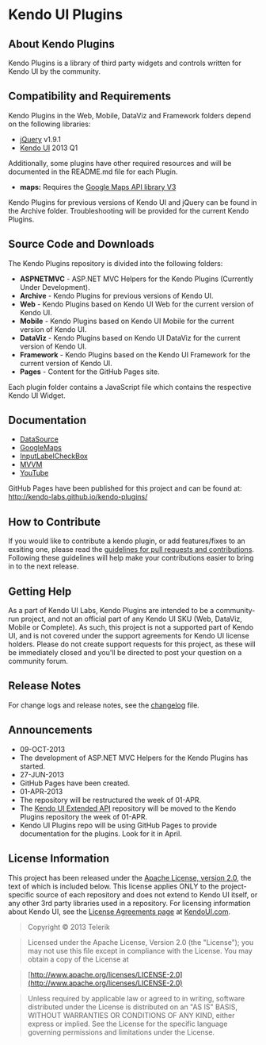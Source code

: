 # Kendo UI Plugins

## About Kendo Plugins

Kendo Plugins is a library of third party widgets and controls written for Kendo UI by the community.

## Compatibility and Requirements

Kendo Plugins in the Web, Mobile, DataViz and Framework folders depend on the following libraries:

- [jQuery](http://www.jquery.com) v1.9.1
- [Kendo UI](http://www.kendoui.com) 2013 Q1

Additionally, some plugins have other required resources and will be documented in the README.md file for each Plugin.

* **maps:** Requires the [Google Maps API library V3](https://developers.google.com/maps/documentation/javascript/)

Kendo Plugins for previous versions of Kendo UI and jQuery can be found in the Archive folder.  Troubleshooting will be provided for the current Kendo Plugins.

## Source Code and Downloads

The Kendo Plugins repository is divided into the following folders:
* **ASPNETMVC** - ASP.NET MVC Helpers for the Kendo Plugins (Currently Under Development).
* **Archive** - Kendo Plugins for previous versions of Kendo UI.
* **Web** - Kendo Plugins based on Kendo UI Web for the current version of Kendo UI.
* **Mobile** - Kendo Plugins based on Kendo UI Mobile for the current version of Kendo UI.
* **DataViz** - Kendo Plugins based on Kendo UI DataViz for the current version of Kendo UI.
* **Framework** - Kendo Plugins based on the Kendo UI Framework for the current version of Kendo UI.
* **Pages** - Content for the GitHub Pages site.

Each plugin folder contains a JavaScript file which contains the respective Kendo UI Widget.

## Documentation

* [DataSource](http://www.kendoui.com/blogs/teamblog/posts/12-04-10/creating_a_datasource_aware_kendo_ui_widget.aspx) 
* [GoogleMaps](http://kendo-labs.github.com/kendo-plugins)
* [InputLabelCheckBox](http://www.kendoui.com/blogs/teamblog/posts/12-10-16/inheriting_from_custom_widgets.aspx)
* [MVVM](http://www.kendoui.com/blogs/teamblog/posts/12-04-24/creating_a_kendo_ui_mvvm_widget.aspx)
* [YouTube](http://www.kendoui.com/blogs/teamblog/posts/12-04-03/creating_custom_kendo_ui_plugins.aspx)

GitHub Pages have been published for this project and can be found at: http://kendo-labs.github.io/kendo-plugins/

## How to Contribute

If you would like to contribute a kendo plugin, or add features/fixes to an exsiting one, please read the [guidelines for pull requests and contributions](CONTRIBUTING.md). Following these guidelines will help make your contributions easier to bring in to the next release.

## Getting Help

As a part of Kendo UI Labs, Kendo Plugins are intended to be a community-run project, and not an official part of any Kendo UI SKU (Web, DataViz, Mobile or Complete). As such, this project is not a supported part of Kendo UI, and is not covered under the support agreements for Kendo UI license holders. Please do not create support requests for this project, as these will be immediately closed and you'll be directed to post your question on a community forum.

## Release Notes

For change logs and release notes, see the [changelog](CHANGELOG.md) file.

## Announcements

* 09-OCT-2013
 * The development of ASP.NET MVC Helpers for the Kendo Plugins has started.
* 27-JUN-2013
 * GitHub Pages have been created.
* 01-APR-2013
 * The repository will be restructured the week of 01-APR.
 * The [Kendo UI Extended API](https://github.com/jsExtensions/kendoui-extended-api) repository will be moved to the Kendo Plugins repository the week of 01-APR.
 * Kendo UI Plugins repo will be using GitHub Pages to provide documentation for the plugins.  Look for it in April.

## License Information

This project has been released under the [Apache License, version 2.0](http://www.apache.org/licenses/LICENSE-2.0.html), the text of which is included below. This license applies ONLY to the project-specific source of each repository and does not extend to Kendo UI itself, or any other 3rd party libraries used in a repository. For licensing information about Kendo UI, see the [License Agreements page](https://www.kendoui.com/purchase/license-agreement.aspx) at [KendoUI.com](http://www.kendoui.com).

> Copyright © 2013 Telerik

> Licensed under the Apache License, Version 2.0 (the "License");
   you may not use this file except in compliance with the License.
   You may obtain a copy of the License at

> [http://www.apache.org/licenses/LICENSE-2.0](http://www.apache.org/licenses/LICENSE-2.0)

>  Unless required by applicable law or agreed to in writing, software
   distributed under the License is distributed on an "AS IS" BASIS,
   WITHOUT WARRANTIES OR CONDITIONS OF ANY KIND, either express or implied.
   See the License for the specific language governing permissions and
   limitations under the License.
